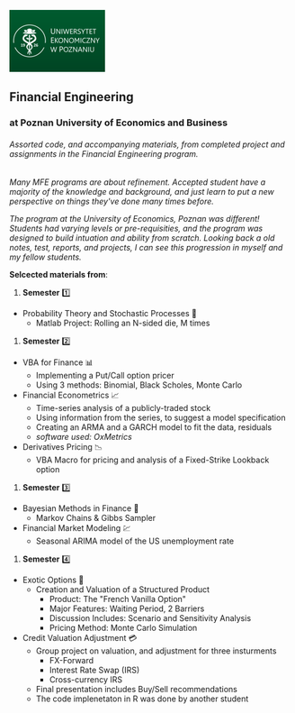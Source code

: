 [![](/img_assets/ueplogo.png "University of Economics, Poznan")](https://ue.poznan.pl/en/)

## Financial Engineering
### at Poznan University of Economics and Business

###### Assorted code, and accompanying materials, from completed project and assignments in the Financial Engineering program.

_Many MFE programs are about refinement. Accepted student have a majority of the knowledge and background, and just learn to put a new perspective on things they've done many times before._

_The program at the University of Economics, Poznan was different! Students had varying levels or pre-requisities, and the program was designed to build intuation and ability from scratch. Looking back a old notes, test, reports, and projects, I can see this progression in myself and my fellow students._


__Selcected materials from__:

1. **Semester** :one:
  - Probability Theory and Stochastic Processes :game_die:
      - Matlab Project: Rolling an N-sided die, M times
1. **Semester** :two:
  - VBA for Finance :bar_chart:
      - Implementing a Put/Call option pricer
      - Using 3 methods: Binomial, Black Scholes, Monte Carlo
  - Financial Econometrics :chart_with_upwards_trend:
      - Time-series analysis of a publicly-traded stock
      - Using information from the series, to suggest a model specification
      - Creating an ARMA and a GARCH model to fit the data, residuals
      - _software used: OxMetrics_
  - Derivatives Pricing :chart_with_downwards_trend:
      - VBA Macro for pricing and analysis of a Fixed-Strike Lookback option
1. **Semester** :three:
  - Bayesian Methods in Finance :link:
      - Markov Chains & Gibbs Sampler
  - Financial Market Modeling :chart:
      - Seasonal ARIMA model of the US unemployment rate
1. **Semester** :four:
  - Exotic Options :currency_exchange:
      - Creation and Valuation of a Structured Product
          - Product: The "French Vanilla Option"
          - Major Features: Waiting Period, 2 Barriers
          - Discussion Includes: Scenario and Sensitivity Analysis
          - Pricing Method: Monte Carlo Simulation
  - Credit Valuation Adjustment :credit_card:
      - Group project on valuation, and adjustment for three insturments
          - FX-Forward
          - Interest Rate Swap (IRS)
          - Cross-currency IRS
      - Final presentation includes Buy/Sell recommendations
      - The code implenetaton in R was done by another student

 